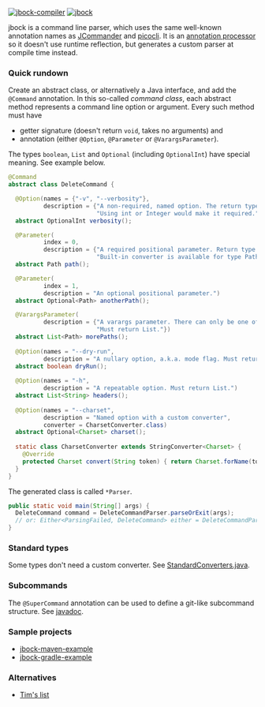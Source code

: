 [![jbock-compiler](https://maven-badges.herokuapp.com/maven-central/io.github.jbock-java/jbock-compiler/badge.svg?color=grey&subject=jbock-compiler)](https://maven-badges.herokuapp.com/maven-central/io.github.jbock-java/jbock-compiler)
[![jbock](https://maven-badges.herokuapp.com/maven-central/io.github.jbock-java/jbock/badge.svg?subject=jbock)](https://maven-badges.herokuapp.com/maven-central/io.github.jbock-java/jbock)

jbock is a command line parser, which uses the same well-known annotation names as [JCommander](https://jcommander.org/)
and [picocli](https://github.com/remkop/picocli).
It is an
[annotation processor](https://openjdk.java.net/groups/compiler/processing-code.html)
so it doesn't use runtime reflection, but generates a custom parser at compile time instead.

### Quick rundown

Create an abstract class, or alternatively a Java interface,
and add the `@Command` annotation.
In this so-called *command class*, each abstract method represents a command line option or argument.
Every such method must have

* getter signature (doesn't return `void`, takes no arguments) and
* annotation (either `@Option`, `@Parameter` or `@VarargsParameter`).

The types `boolean`, `List` and `Optional` (including `OptionalInt`) have special meaning.
See example below.

````java
@Command
abstract class DeleteCommand {

  @Option(names = {"-v", "--verbosity"},
          description = {"A non-required, named option. The return type is optionalish.",
                         "Using int or Integer would make it required."})
  abstract OptionalInt verbosity();

  @Parameter(
          index = 0,
          description = {"A required positional parameter. Return type is not optionalish.",
                         "Built-in converter is available for type Path."})
  abstract Path path();

  @Parameter(
          index = 1,
          description = "An optional positional parameter.")
  abstract Optional<Path> anotherPath();

  @VarargsParameter(
          description = {"A varargs parameter. There can only be one of these.",
                         "Must return List."})
  abstract List<Path> morePaths();
  
  @Option(names = "--dry-run",
          description = "A nullary option, a.k.a. mode flag. Must return boolean.")
  abstract boolean dryRun();
  
  @Option(names = "-h",
          description = "A repeatable option. Must return List.")
  abstract List<String> headers(); 
  
  @Option(names = "--charset",
          description = "Named option with a custom converter",
          converter = CharsetConverter.class)
  abstract Optional<Charset> charset();
  
  static class CharsetConverter extends StringConverter<Charset> {
    @Override
    protected Charset convert(String token) { return Charset.forName(token); }
  }
}
````

The generated class is called `*Parser`.

````java
public static void main(String[] args) {
  DeleteCommand command = DeleteCommandParser.parseOrExit(args);
  // or: Either<ParsingFailed, DeleteCommand> either = DeleteCommandParser.parse(List.of(args));
}

````

### Standard types

Some types don't need a custom converter. See [StandardConverters.java](https://github.com/jbock-java/jbock/blob/master/jbock/src/main/java/net/jbock/contrib/StandardConverters.java).

### Subcommands

The `@SuperCommand` annotation can be used to define a git-like subcommand structure. See [javadoc](https://github.com/jbock-java/jbock/blob/master/jbock/src/main/java/net/jbock/SuperCommand.java).

### Sample projects

* [jbock-maven-example](https://github.com/jbock-java/jbock-maven-example)
* [jbock-gradle-example](https://github.com/jbock-java/jbock-gradle-example)

### Alternatives

* [Tim's list](https://github.com/timtiemens/javacommandlineparser)

